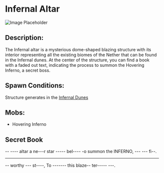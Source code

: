 # Infernal Altar

![Image Placeholder](https://static.miraheze.org/stardustlabswiki/e/e4/Infernal\_altar.png)

## Description:

The Infernal altar is a mysterious dome-shaped blazing structure with its interior representing all the existing biomes of the Nether that can be found in the Infernal dunes. At the center of the structure, you can find a book with a faded out text, indicating the process to summon the Hovering Inferno, a secret boss.

## Spawn Conditions:

Structure generates in the [Infernal Dunes](../nether-biomes/infernaldunes.md)

## Mobs:

* Hovering Inferno

## Secret Book

\-- ---- altar a ne---r star ----- bel---- -o summon the INFERNO, --- --- fi--.

***

\-- worthy --- st----, To ------- this blaze-- ter----- ---.
